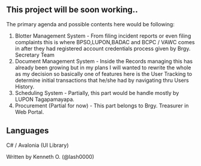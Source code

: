 ## This project will be soon working..

The primary agenda and possible contents here would be following:
1. Blotter Management System - From filing incident reports or even filing complaints this is where BPSO,LUPON,BADAC and BCPC / VAWC comes in after they had registered account credentials process given by Brgy. Secretary Team 
2. Document Management System - Inside the Records managing this has already been growing but in my plans I will wanted to rewrite the whole as my decision so basically one of features here is the User Tracking to determine initial transactions that he/she had by navigating thru Users History.
3. Scheduling System - Partially, this part would be handle mostly by LUPON Tagapamayapa.
4. Procurement (Partial for now) - This part belongs to Brgy. Treasurer in Web Portal.

## Languages

C# / Avalonia (UI Library)

Written by Kenneth O. (@lash0000)
